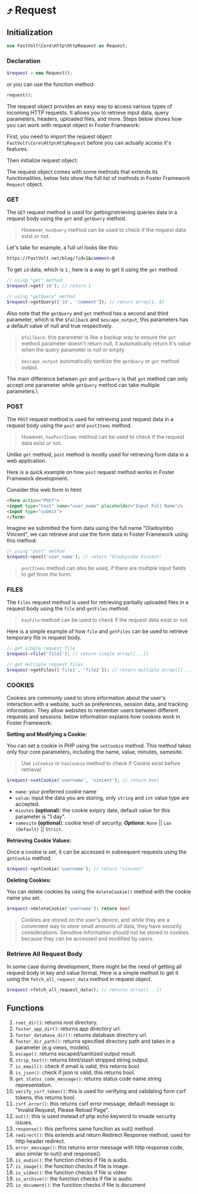 # ⤴ Request

## Initialization

```php
use FastVolt\Core\Http\HttpRequest as Request;
```

### Declaration

```php
$request = new Request();
```

or you can use the function method:

```php
request();
```



The request object provides an easy way to access various types of incoming HTTP requests. It allows you to retrieve input data, query parameters, headers, uploaded files, and more. Steps below shows how you can work with request object in Foster Framework:

First, you need to import the request object `FastVolt\Core\Http\HttpRequest` before you can actually access it's features.

Then initialize request object:

The request object comes with some methods that extends its functionalities, below lists show the full list of methods in Foster Framework `Request` object.

### GET

The `GET` request method is used for getting/retrieving queries data in a request body using the `get` and `getQuery` method.

> However, `hasQuery` method can be used to check if the request data exist or not.

Let's take for example, a full url looks like this:

```sh
https://FastVolt.net/blog/?id=1&comment=8
```

To get `id` data, which is `1` , here is a way to get it using the `get` method:

```php
// using "get" method
$request->get('id'); // return 1

// using "getQuery" method
$request->getQuery(['id', 'comment']); // return array[1, 8]

```

Also note that the `getQuery` and `get` method has a second and third parameter, which is the `$fallback` and `$escape_output`, this parameters has a default value of null and true respectively.

> `$fallback`: this parameter is like a backup way to ensure the `get` method parameter doesn't return null, it automatically return it's value when the query parameter is null or empty.

> `$escape_output` automatically sanitize the `getQuery` or `get` method output.

The main difference between `get` and `getQuery` is that `get` method can only accept one parameter while `getQuery` method can take multiple parameters.\


### POST

The `POST` request method is used for retrieving post request data in a request body using the `post` and `postItems` method.

> However, `hasPostItems` method can be used to check if the request data exist or not.

Unlike `get` method, `post` method is mostly used for retrieving form data in a web application.

Here is a quick example on how `post` request method works in Foster Framework development.

Consider this web form in html:

```html
<form action="POST">
<input type="text" name="user_name" placeholder="Input Full Name"/>
<input type="submit">
</form>
```

Imagine we submitted the form data using the full name "Oladoyinbo Vincent", we can retrieve and use the form data in Foster Framework using this method:

```php
// using "post" method
$request->post('user_name'); // return "Oladoyinbo Vincent"

```

> `postItems` method can also be used, if there are multiple input fields to get from the form.



### FILES

The `Files` request method is used for retrieving partially uploaded files in a request body using the `file` and `getFiles` method.

> `hasFile` method can be used to check if the request data exist or not.

Here is a simple example of how `file` and `getFiles` can be used to retrieve temporary file in request body.

```php
// get single request file 
$request->file('file1'); // return single array([...])

// get multiple request files
$request->getFiles(['file1', 'file2']); // return multiple array([[...], [...]])
```



### COOKIES

Cookies are commonly used to store information about the user's interaction with a website, such as preferences, session data, and tracking information. They allow websites to remember users between different requests and sessions. below information explains how cookies work in Foster Framework:



**Setting and Modifying a Cookie:**

You can set a cookie in PHP using the `setCookie` method. This method takes only four core parameters, including the name, value, minutes, samesite.

> Use `isCookie` or `hasCookie` method to check if Cookie exist before retrieval

```php
$request->setCookie('username', 'vincent'); // return bool
```

* `name`: your preferred cookie name
* `value`: input the data you are storing, only `string` and `int` value type are accepted.
* `minutes` **(optional**): the cookie exipiry date, default value for this parameter is "1 day".
* `samesite` **(optional**): cookie level of security, _**Options**_: `None` || `Lax (Default)` || `Strict`.



**Retrieving Cookie Values:**

Once a cookie is set, it can be accessed in subsequent requests using the `getCookie` method.

```php
$request->getCookie('username'); // return "vincent"
```



**Deleting Cookies:**

You can delete cookies by using the `deleteCookie()` method with the cookie name you set.

```php
$request->deleteCookie('username'); return bool
```

> Cookies are stored on the user's device, and while they are a convenient way to store small amounts of data, they have security considerations. Sensitive information should not be stored in cookies because they can be accessed and modified by users.



### Retrieve All Request Body

In some case during development, there might be the need of getting all request body in key and value format. Here is a simple method to get it using the `fetch_all_request_data` method in request object.

```php
$request->fetch_all_request_data(); // returns array([...])
```

## Functions

1. `root_dir()`: returns root directory.
2. `foster_app_dir()`: returns app directory url.
3. `foster_database_dir()`: returns database directory url.
4. `foster_dir_path()`: returns specified directory path and takes in a parameter (e.g views, models).
5. `escape()`: returns escaped/sanitized output result.
6. `strip_text()`: returns html/slash stripped string output.
7. `is_email()`: check if email is valid, this returns bool.
8. `is_json()`: check if json is valid, this returns bool.
9. `get_status_code_message()`: returns status code name string representation.
10. `verify_csrf_token()`: this is used for verifying and validating form csrf tokens, this returns bool.
11. `csrf_error()`: this returns csrf error message, default message is: "Invalid Request, Please Reload Page".
12. `out()`: this is used instead of php echo keyword to invade security issues.
13. `response()`: this performs same function as out() method.
14. `redirect()`: this extends and return Redirect Response method, used for http header redirect.
15. `error_message()`: this returns error message with http response code, also similar to out() and response().
16. `is_audio()`: the function checks if file is audio.
17. `is_image()`: the function checks if file is image.
18. `is_video()`: the function checks if file is video
19. `is_archive()`: the function checks if file is audio.
20. `is_document()`: the function checks if file is document
